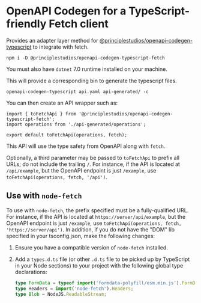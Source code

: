 # OpenAPI Codegen for a TypeScript-friendly Fetch client

Provides an adapter layer method for
[@principlestudios/openapi-codegen-typescript][1] to integrate with fetch.

    npm i -D @principlestudios/openapi-codegen-typescript-fetch

You must also have `dotnet` 7.0 runtime installed on your machine.

This will provide a corresponding bin to generate the typescript files.

    openapi-codegen-typescript api.yaml api-generated/ -c

You can then create an API wrapper such as:

    import { toFetchApi } from '@principlestudios/openapi-codegen-typescript-fetch';
    import operations from './api-generated/operations';

    export default toFetchApi(operations, fetch);

This API will use the type safety from OpenAPI along with `fetch`.

Optionally, a third parameter may be passed to `toFetchApi` to prefix all URLs; do not include the trailing `/`. For instance, if the API is located at `/api/example`, but the OpenAPI endpoint is just `/example`, use `toFetchApi(operations, fetch, '/api')`.

## Use with `node-fetch`

To use with `node-fetch`, the prefix specified must be a fully-qualified URL. For instance, if the API is located at `https://server/api/example`, but the OpenAPI endpoint is just `/example`, use `toFetchApi(operations, fetch, 'https://server/api')`. In addition, if you do not have the "DOM" lib specified in your tsconfig.json, make the following changes:

1. Ensure you have a compatible version of `node-fetch` installed.
2. Add a `types.d.ts` file (or other `.d.ts` file to be picked up by TypeScript in your Node sections) to your project with the following global type declarations:

    ```typescript
    type FormData = typeof import('formdata-polyfill/esm.min.js').FormData;
    type Headers = import('node-fetch').Headers;
    type Blob = NodeJS.ReadableStream;
    ```

[1]: https://www.npmjs.com/package/@principlestudios/openapi-codegen-typescript
